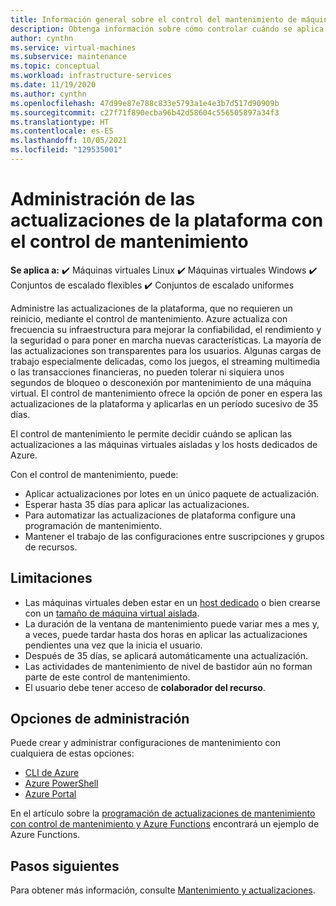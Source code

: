 ```yaml
---
title: Información general sobre el control del mantenimiento de máquinas virtuales de Azure mediante Azure Portal
description: Obtenga información sobre cómo controlar cuándo se aplica mantenimiento a las máquinas virtuales de Azure mediante el control de mantenimiento.
author: cynthn
ms.service: virtual-machines
ms.subservice: maintenance
ms.topic: conceptual
ms.workload: infrastructure-services
ms.date: 11/19/2020
ms.author: cynthn
ms.openlocfilehash: 47d99e87e788c833e5793a1e4e3b7d517d90909b
ms.sourcegitcommit: c27f71f890ecba96b42d58604c556505897a34f3
ms.translationtype: HT
ms.contentlocale: es-ES
ms.lasthandoff: 10/05/2021
ms.locfileid: "129535001"
---
```

# <a name="managing-platform-updates-with-maintenance-control"></a>Administración de las actualizaciones de la plataforma con el control de mantenimiento 

**Se aplica a:** :heavy_check_mark: Máquinas virtuales Linux :heavy_check_mark: Máquinas virtuales Windows :heavy_check_mark: Conjuntos de escalado flexibles :heavy_check_mark: Conjuntos de escalado uniformes

Administre las actualizaciones de la plataforma, que no requieren un reinicio, mediante el control de mantenimiento. Azure actualiza con frecuencia su infraestructura para mejorar la confiabilidad, el rendimiento y la seguridad o para poner en marcha nuevas características. La mayoría de las actualizaciones son transparentes para los usuarios. Algunas cargas de trabajo especialmente delicadas, como los juegos, el streaming multimedia o las transacciones financieras, no pueden tolerar ni siquiera unos segundos de bloqueo o desconexión por mantenimiento de una máquina virtual. El control de mantenimiento ofrece la opción de poner en espera las actualizaciones de la plataforma y aplicarlas en un período sucesivo de 35 días. 

El control de mantenimiento le permite decidir cuándo se aplican las actualizaciones a las máquinas virtuales aisladas y los hosts dedicados de Azure.

Con el control de mantenimiento, puede:
- Aplicar actualizaciones por lotes en un único paquete de actualización.
- Esperar hasta 35 días para aplicar las actualizaciones. 
- Para automatizar las actualizaciones de plataforma configure una programación de mantenimiento.
- Mantener el trabajo de las configuraciones entre suscripciones y grupos de recursos. 

## <a name="limitations"></a>Limitaciones

- Las máquinas virtuales deben estar en un [host dedicado](./dedicated-hosts.md) o bien crearse con un [tamaño de máquina virtual aislada](isolation.md).
- La duración de la ventana de mantenimiento puede variar mes a mes y, a veces, puede tardar hasta dos horas en aplicar las actualizaciones pendientes una vez que la inicia el usuario.  
- Después de 35 días, se aplicará automáticamente una actualización.
- Las actividades de mantenimiento de nivel de bastidor aún no forman parte de este control de mantenimiento.
- El usuario debe tener acceso de **colaborador del recurso**.

## <a name="management-options"></a>Opciones de administración

Puede crear y administrar configuraciones de mantenimiento con cualquiera de estas opciones:

- [CLI de Azure](maintenance-control-cli.md)
- [Azure PowerShell](maintenance-control-powershell.md)
- [Azure Portal](maintenance-control-portal.md)

En el artículo sobre la [programación de actualizaciones de mantenimiento con control de mantenimiento y Azure Functions](https://github.com/Azure/azure-docs-powershell-samples/tree/master/maintenance-auto-scheduler) encontrará un ejemplo de Azure Functions.

## <a name="next-steps"></a>Pasos siguientes

Para obtener más información, consulte [Mantenimiento y actualizaciones](maintenance-and-updates.md).
